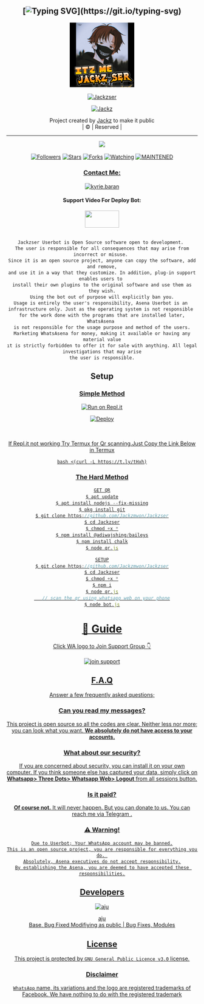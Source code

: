 <div align="center">

## [![Typing SVG](https://readme-typing-svg.herokuapp.com?font=Lemon+milk&color=F70000&lines=Welcome+to+Jackzser+WA+Bot...;Created+by+Jackz....;This+is+a+Bgm+stickerbot...;With+more+features...)](https://git.io/typing-svg)


<div align="center">
  <a href="https://ibb.co/4wyvT9j"><img src="Jackzser.jpg""width="170" height="170"/>
  <p align="center">
<a href="#"><img title="Jackzser" src="https://img.shields.io/badge/-Jackz-red?&style=for-the-badge"></a>
</p>
  </p>
<p align="center">
<a href="https://github.com/Jackzmwon"><img title="Jackz" src="https://img.shields.io/badge/author-Jackzmwon?color=blue&style=for-the-badge&logo=github"></a>

</div>
<p align="center">
Project created by <a href="https://github.com/Jackzmwon">Jackz</a> to make it public
    <br>
       | © |
        Reserved |
    <br> 
</p>

----

  <p align="center">
  <a href="https://github.com/Jackzmwon/Jackzser ">
    <img src="https://img.shields.io/github/repo-size/Jackzmwon/Jackzser?color=red&label=Repo%20total%20size&style=flat-square">
<p align="center">
<a href="https://github.com/Jackzmwon/followers"><img title="Followers" src="https://img.shields.io/github/followers/Jackzmwon?color=grey&style=plastic"></a>
<a href="https://github.com/Jackzmwon/Jackzser/stargazers/"><img title="Stars" src="https://img.shields.io/github/stars/Jackzmwon/Ajuser?color=grey&style=plastic"></a>
<a href="https://github.com/Jackzmwon/Jackzser/network/members"><img title="Forks" src="https://img.shields.io/github/forks/Jackzmwon/Jackzser?color=grey&style=plastic"></a>
<a href="https://github.com/Jackzmwon/Jackzser/watchers"><img title="Watching" src="https://img.shields.io/github/watchers/Jackzmwon/Jackzser?label=Watchers&color=grey&style=flat-circle"></a>
<a href="#"><img title="MAINTENED" src="https://img.shields.io/badge/UNMAINTENED-YES-red.svg"</a>
<h3 align="center">Contact Me:</h3>

</p>
    
<p align="center">

<a href="https://instagram.com/__ajuz___001?utm_medium=copy_link" target="blank"><img align="center" src="https://cdn.jsdelivr.net/npm/simple-icons@3.0.1/icons/instagram.svg" alt="kyrie.baran" height="30" width="40" /></a>

</p>

<h4 align="center">Support Video For Deploy Bot:</h4>

<p align="center">

<a href="https://youtu.be/dm_kVZ0m2eY" target="blank"><img align="center" src="https://upload.wikimedia.org/wikipedia/commons/thumb/e/e1/Logo_of_YouTube_%282015-2017%29.svg/1200px-Logo_of_YouTube_%282015-2017%29.svg.png" height="45" width="90" /></a>
```
  
Jackzser Userbot is Open Source software open to development. 
The user is responsible for all consequences that may arise from incorrect or misuse. 
Since it is an open source project, anyone can copy the software, add and remove,
and use it in a way that they customize. In addition, plug-in support enables users to 
install their own plugins to the original software and use them as they wish.
Using the bot out of purpose will explicitly ban you.
Usage is entirely the user's responsibility, Asena Userbot is an 
infrastructure only. Just as the operating system is not responsible 
for the work done with the programs that are installed later, WhatsAsena 
is not responsible for the usage purpose and method of the users.
Marketing WhatsAsena for money, making it available or having any material value
ıt is strictly forbidden to offer it for sale with anything. All legal investigations that may arise
the user is responsible.
```


## Setup
<div align="center">

  ### <u> Simple Method <u>
  
[![Run on Repl.it](https://repl.it/badge/github/quiec/whatsAlfa)](https://replit.com/@aju0011/Ajuserv2-Qr)

[![Deploy](https://www.herokucdn.com/deploy/button.svg)](https://heroku.com/deploy?template=https://github.com/aju001/Ajuserv2)
     </div>
<br>
<br >
If Repl.it not working Try Termux for Qr scanning.Just Copy the Link Below in Termux
```
bash <(curl -L https://t.ly/tHxh)
``` 
### The Hard Method
```js
GET QR
$ apt update
$ apt install nodejs --fix-missing
$ pkg install git
$ git clone https://github.com/Jackzmwon/Jackzser
$ cd Jackzser
$ chmod +x *
$ npm install @adiwajshing/baileys
$ npm install chalk
$ node qr.js
```
      
```js
SETUP
$ git clone https://github.com/Jackzmwon/Jackzser
$ cd Jackzser
$ chmod +x *
$ npm i
$ node qr.js
   // scan the qr using whatsapp web on your phone
$ node bot.js
```
# 📢 Guide
Click WA logo to Join Support Group 👇
    <br>
<br>
<a href="https://chat.whatsapp.com/E5UG3iYJ5d62LrTdZq7pXP"><img title="join support" src="https://img.shields.io/badge/join_support-afnanplk/pinkymwol?color=black&style=for-the-badge&logo=whatsapp"></a>
  <div align="center">

    

## F.A.Q
Answer a few frequently asked questions;
### Can you read my messages?
This project is open source so all the codes are clear. Neither less nor more; you can look what you want. **We absolutely do not have access to your accounts.**

### What about our security?
If you are concerned about security, you can install it on your own computer. If you think someone else has captured your data, simply click on **Whatsapp> Three Dots> Whatsapp Web> Logout** from all sessions button.

### Is it paid?
**Of course not.** It will never happen. But you can donate to us. You can reach me via [Telegram](https://t.me/fusuf) .

### ⚠️ Warning! 
```
Due to Userbot; Your WhatsApp account may be banned.
This is an open source project, you are responsible for everything you do. 
Absolutely, Asena executives do not accept responsibility.
By establishing the Asena, you are deemed to have accepted these responsibilities.
```
  
## Developers
  <div align="center">
    
  [![aju](https://github.com/Jackzmwon.png?size=100)](https://github.com/Jackzmwon)

[aju](https://github.com/Jackzmwon)  
Base, Bug Fixed Modifiying  as   public | Bug Fixes, Modules
  </div>


## License
This project is protected by `GNU General Public Licence v3.0` license.

### Disclaimer
`WhatsApp` name, its variations and the logo are registered trademarks of Facebook. We have nothing to do with the registered trademark
